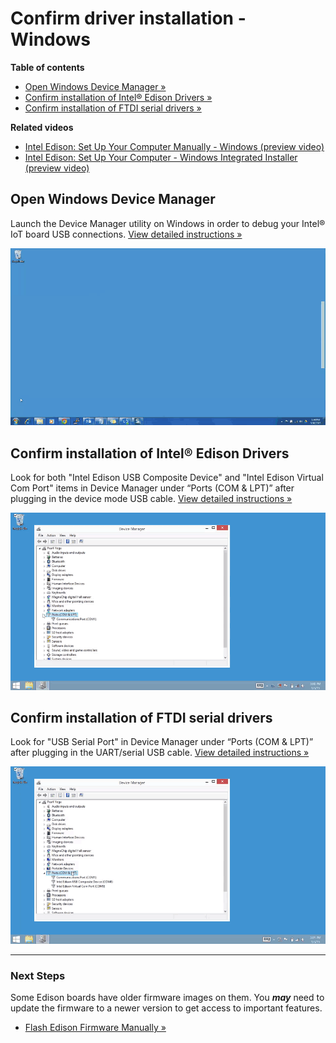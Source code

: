 # Confirm driver installation - Windows 


**Table of contents**

* [Open Windows Device Manager »](#open-windows-device-manager)
* [Confirm installation of Intel® Edison Drivers »](#confirm-installation-of-intel-edison-drivers)
* [Confirm installation of FTDI serial drivers »](#confirm-installation-of-ftdi-serial-drivers)


**Related videos**

* [Intel Edison: Set Up Your Computer Manually - Windows (preview video)](https://drive.google.com/open?id=0B6gHgawzKtxCbUxicmpBc2JZSmM&authuser=0)
* [Intel Edison: Set Up Your Computer - Windows Integrated Installer (preview video)](https://drive.google.com/open?id=0B6gHgawzKtxCejNuYjc3a216X3M&authuser=0)


## Open Windows Device Manager

Launch the Device Manager utility on Windows in order to debug your Intel® IoT board USB connections. [View detailed instructions »](details-open_device_manager.md)

![Animated gif: opening Windows Device Manager using the Start menu](images/open_device_manager-animated.gif)


## Confirm installation of Intel® Edison Drivers

Look for both "Intel Edison USB Composite Device" and "Intel Edison Virtual Com Port" items in Device Manager under “Ports (COM & LPT)” after plugging in the device mode USB cable. [View detailed instructions »](details-confirm_edison_drivers.md)

![Animated gif: confirming the installation of Intel Edison drivers](images/confirm_edison_drivers-animated.gif)


## Confirm installation of FTDI serial drivers

Look for "USB Serial Port" in Device Manager under “Ports (COM & LPT)” after plugging in the UART/serial USB cable. [View detailed instructions »](details-confirm_ftdi_cdm_drivers.md)

![Animated gif: confirming the installation of FTDI CDM drivers](images/confirm_ftdi_cdm_drivers-animated.gif)


---

### Next Steps

Some Edison boards have older firmware images on them. You **_may_** need to update the firmware to a newer version to get access to important features.

* [Flash Edison Firmware Manually »](/docs/flash_firmware/manually.html)
